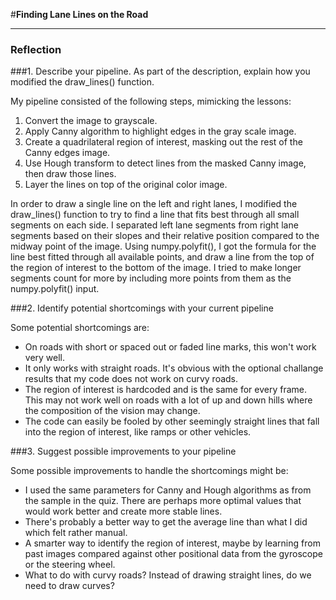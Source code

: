 #**Finding Lane Lines on the Road** 

---

### Reflection

###1. Describe your pipeline. As part of the description, explain how you modified the draw_lines() function.

My pipeline consisted of the following steps, mimicking the lessons:

1. Convert the image to grayscale.
2. Apply Canny algorithm to highlight edges in the gray scale image.
3. Create a quadrilateral region of interest, masking out the rest of the Canny edges image.
4. Use Hough transform to detect lines from the masked Canny image, then draw those lines.
5. Layer the lines on top of the original color image.

In order to draw a single line on the left and right lanes, I modified the draw_lines() function to try to find a line that fits best through all small segments on each side. I separated left lane segments from right lane segments based on their slopes and their relative position compared to the midway point of the image. Using numpy.polyfit(), I got the formula for the line best fitted through all available points, and draw a line from the top of the region of interest to the bottom of the image. I tried to make longer segments count for more by including more points from them as the numpy.polyfit() input.

###2. Identify potential shortcomings with your current pipeline

Some potential shortcomings are:

- On roads with short or spaced out or faded line marks, this won't work very well.
- It only works with straight roads. It's obvious with the optional challange results that my code does not work on curvy roads.
- The region of interest is hardcoded and is the same for every frame. This may not work well on roads with a lot of up and down hills where the composition of the vision may change.
- The code can easily be fooled by other seemingly straight lines that fall into the region of interest, like ramps or other vehicles. 

###3. Suggest possible improvements to your pipeline

Some possible improvements to handle the shortcomings might be:

- I used the same parameters for Canny and Hough algorithms as from the sample in the quiz. There are perhaps more optimal values that would work better and create more stable lines.
- There's probably a better way to get the average line than what I did which felt rather manual.
- A smarter way to identify the region of interest, maybe by learning from past images compared against other positional data from the gyroscope or the steering wheel.
- What to do with curvy roads? Instead of drawing straight lines, do we need to draw curves? 